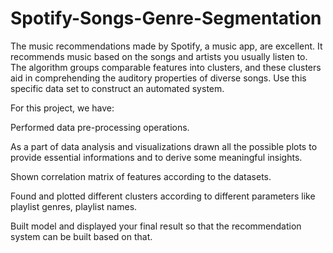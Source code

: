 # Spotify-Songs-Genre-Segmentation

The music recommendations made by Spotify, a music app, are excellent. It recommends music based on the songs and artists you usually listen to. The algorithm groups comparable features into clusters, and these clusters aid in comprehending the auditory properties of diverse songs. Use this specific data set to construct an automated system.

For this project, we have:

Performed data pre-processing operations.

As a part of data analysis and visualizations drawn all the possible plots to provide essential informations and to derive some meaningful 
insights.

Shown correlation matrix of features according to the datasets.

Found and plotted different clusters according to different parameters like playlist genres, playlist names.

Built  model and displayed your final result so that the recommendation system can be built based on that.
